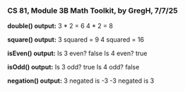 ### **CS 81, Module 3B Math Toolkit, by GregH, 7/7/25**

**double() output:**
3 * 2 = 6
4 * 2 = 8

**square() output:**
3 squared = 9
4 squared = 16

**isEven() output:**
Is 3 even? false
Is 4 even? true

**isOdd() output:**
Is 3 odd? true
Is 4 odd? false

**negation() output:**
3 negated is -3
-3 negated is 3
